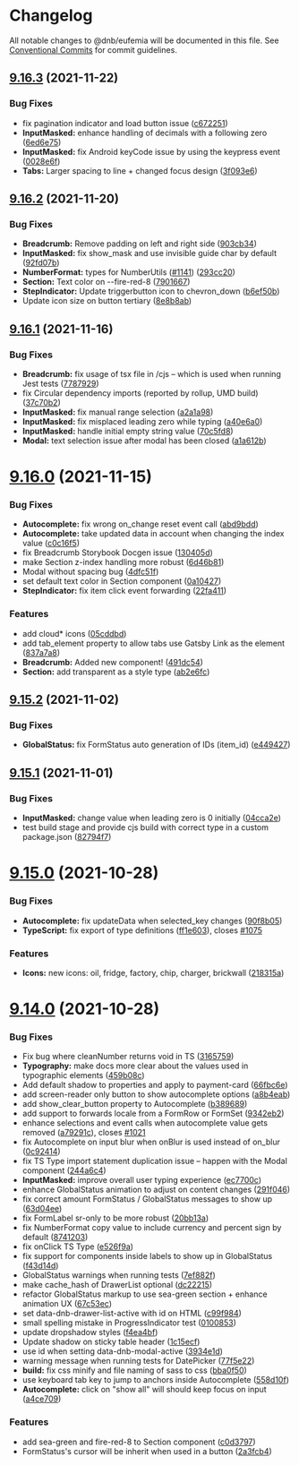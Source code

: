 # Changelog

All notable changes to @dnb/eufemia will be documented in this file. See
[Conventional Commits](https://conventionalcommits.org) for commit guidelines.

## [9.16.3](https://github.com/dnbexperience/eufemia/compare/v9.16.2...v9.16.3) (2021-11-22)


### Bug Fixes

* fix pagination indicator and load button issue ([c672251](https://github.com/dnbexperience/eufemia/commit/c6722514d990603d5ebf350bf6bda6da1ccf7141))
* **InputMasked:** enhance handling of decimals with a following zero ([6ed6e75](https://github.com/dnbexperience/eufemia/commit/6ed6e7565d46b60c010c05686e67f07abead60d4))
* **InputMasked:** fix Android keyCode issue by using the keypress event ([0028e6f](https://github.com/dnbexperience/eufemia/commit/0028e6fd8c1d625d6b5576fcc15dfca8ed2d6de1))
* **Tabs:** Larger spacing to line + changed focus design ([3f093e6](https://github.com/dnbexperience/eufemia/commit/3f093e6ed79971301d91bf556e6d7e129a3e658f))

## [9.16.2](https://github.com/dnbexperience/eufemia/compare/v9.16.1...v9.16.2) (2021-11-20)


### Bug Fixes

* **Breadcrumb:** Remove padding on left and right side ([903cb34](https://github.com/dnbexperience/eufemia/commit/903cb34950b4c3366f314f03832bbd3924ded0e0))
* **InputMasked:** fix show_mask and use invisible guide char by default ([92fd07b](https://github.com/dnbexperience/eufemia/commit/92fd07bc26783906303ec593187f98957c7f28f5))
* **NumberFormat:** types for NumberUtils ([#1141](https://github.com/dnbexperience/eufemia/issues/1141)) ([293cc20](https://github.com/dnbexperience/eufemia/commit/293cc20fd9b5f71269a157b68358b8b5b99d7450))
* **Section:** Text color on --fire-red-8 ([7901667](https://github.com/dnbexperience/eufemia/commit/79016672aae9f04f4aeb188f152c95e33b2c8f56))
* **StepIndicator:** Update triggerbutton icon to chevron_down ([b6ef50b](https://github.com/dnbexperience/eufemia/commit/b6ef50b5145561e6663a69114d4dc9238a6d7478))
* Update icon size on button tertiary ([8e8b8ab](https://github.com/dnbexperience/eufemia/commit/8e8b8ab19ac2e0bdcb6478f00c882c9af8ebbcc2))

## [9.16.1](https://github.com/dnbexperience/eufemia/compare/v9.16.0...v9.16.1) (2021-11-16)


### Bug Fixes

* **Breadcrumb:** fix usage of tsx file in /cjs – which is used when running Jest tests ([7787929](https://github.com/dnbexperience/eufemia/commit/7787929e95492a5c408de0f1b2cd8ee05248032a))
* fix Circular dependency imports (reported by rollup, UMD build) ([37c70b2](https://github.com/dnbexperience/eufemia/commit/37c70b29e89872e6963042eb348cea2e0eab742d))
* **InputMasked:** fix manual range selection ([a2a1a98](https://github.com/dnbexperience/eufemia/commit/a2a1a98096e31f109e6037c8a81abbd149787652))
* **InputMasked:** fix misplaced leading zero while typing ([a40e6a0](https://github.com/dnbexperience/eufemia/commit/a40e6a09848471dce04cfd7b5f189d6ff0c50e26))
* **InputMasked:** handle initial empty string value ([70c5fd8](https://github.com/dnbexperience/eufemia/commit/70c5fd853b4e3d36fdc62a87a8301ec01c518f47))
* **Modal:** text selection issue after modal has been closed ([a1a612b](https://github.com/dnbexperience/eufemia/commit/a1a612bd94231d1c0b92e8b0caab6b07d0e13ea6))

# [9.16.0](https://github.com/dnbexperience/eufemia/compare/v9.15.2...v9.16.0) (2021-11-15)


### Bug Fixes

* **Autocomplete:** fix wrong on_change reset event call ([abd9bdd](https://github.com/dnbexperience/eufemia/commit/abd9bdda3eb9f13c265698ed8f09c9d1c17472ef))
* **Autocomplete:** take updated data in account when changing the index value ([c0c16f5](https://github.com/dnbexperience/eufemia/commit/c0c16f542802cad0261ce2898f3f142341fc72a7))
* fix Breadcrumb Storybook Docgen issue ([130405d](https://github.com/dnbexperience/eufemia/commit/130405dd405abb1e99e131dcbd26e40e5680b378))
* make Section z-index handling more robust ([6d46b81](https://github.com/dnbexperience/eufemia/commit/6d46b81831893c3942384f080f6b7e54c88c3249))
* Modal without spacing bug ([4dfc51f](https://github.com/dnbexperience/eufemia/commit/4dfc51fb32f4f7fd7e3981be0cd3594b37d09f7e))
* set default text color in Section component ([0a10427](https://github.com/dnbexperience/eufemia/commit/0a104275fce89ae6745efffda6f3c59a4b068acf))
* **StepIndicator:** fix item click event forwarding ([22fa411](https://github.com/dnbexperience/eufemia/commit/22fa4111e4e43b7bd9eaec542d7c3bd91df0384a))


### Features

* add cloud* icons ([05cddbd](https://github.com/dnbexperience/eufemia/commit/05cddbdb35cf6ce7ada55190162891565242b0aa))
* add tab_element property to allow tabs use Gatsby Link as the element ([837a7a8](https://github.com/dnbexperience/eufemia/commit/837a7a897c811676d523637e119dcdb29b826f80))
* **Breadcrumb:** Added new component! ([491dc54](https://github.com/dnbexperience/eufemia/commit/491dc54a5512128f8e1c24357356853843266a50))
* **Section:** add transparent as a style type ([ab2e6fc](https://github.com/dnbexperience/eufemia/commit/ab2e6fc0ac17baca06b56a0cfc1206001186de55))

## [9.15.2](https://github.com/dnbexperience/eufemia/compare/v9.15.1...v9.15.2) (2021-11-02)


### Bug Fixes

* **GlobalStatus:** fix FormStatus auto generation of IDs (item_id) ([e449427](https://github.com/dnbexperience/eufemia/commit/e449427c0fbfc60308cc7524f4e43b2095bd9991))

## [9.15.1](https://github.com/dnbexperience/eufemia/compare/v9.15.0...v9.15.1) (2021-11-01)


### Bug Fixes

* **InputMasked:** change value when leading zero is 0 initially ([04cca2e](https://github.com/dnbexperience/eufemia/commit/04cca2e18211dc531c31bcf1d53d2633c88d3e9d))
* test build stage and provide cjs build with correct type in a custom package.json ([82794f7](https://github.com/dnbexperience/eufemia/commit/82794f72e9a1d968f6168210fd2c8fbd53df3881))

# [9.15.0](https://github.com/dnbexperience/eufemia/compare/v9.14.0...v9.15.0) (2021-10-28)


### Bug Fixes

* **Autocomplete:** fix updateData when selected_key changes ([90f8b05](https://github.com/dnbexperience/eufemia/commit/90f8b050bdb3c375cb5e0186a72d6f376e1a3cd5))
* **TypeScript:** fix export of type definitions ([ff1e603](https://github.com/dnbexperience/eufemia/commit/ff1e603d757dda67c381b482355169a8013400d6)), closes [#1075](https://github.com/dnbexperience/eufemia/issues/1075)


### Features

* **Icons:** new icons: oil, fridge, factory, chip, charger, brickwall ([218315a](https://github.com/dnbexperience/eufemia/commit/218315aca050ecce46f66f2963d94172848bdf80))

# [9.14.0](https://github.com/dnbexperience/eufemia/compare/v9.13.1...v9.14.0) (2021-10-28)


### Bug Fixes

* Fix bug where cleanNumber returns void in TS ([3165759](https://github.com/dnbexperience/eufemia/commit/3165759fddb58f3ce6135a10f167e138b9de0b3d))
* **Typography:** make docs more clear about the values used in typographic elements ([459b08c](https://github.com/dnbexperience/eufemia/commit/459b08c8cb973e1f46f2e5f79be267fe9e446464))
* Add default shadow to properties and apply to payment-card ([66fbc6e](https://github.com/dnbexperience/eufemia/commit/66fbc6e4bc3a1952dbbd8b7e7c08083bece511b0))
* add screen-reader only button to show autocomplete options ([a8b4eab](https://github.com/dnbexperience/eufemia/commit/a8b4eab5e27c7e4f9c5f2d63a4a03b678937cce8))
* add show_clear_button property to Autocomplete ([b389689](https://github.com/dnbexperience/eufemia/commit/b3896894706ebded51c1a958802263ab182548bb))
* add support to forwards locale from a FormRow or FormSet ([9342eb2](https://github.com/dnbexperience/eufemia/commit/9342eb2303771709ef424d2f27cc459610727258))
* enhance selections and event calls when autocomplete value gets removed ([a79291c](https://github.com/dnbexperience/eufemia/commit/a79291c6a8c818643869de31849e034bf49cb339)), closes [#1021](https://github.com/dnbexperience/eufemia/issues/1021)
* fix Autocomplete on input blur when onBlur is used instead of on_blur ([0c92414](https://github.com/dnbexperience/eufemia/commit/0c924140a62ac9434e3c1f3339811161d515cd99))
* fix TS Type import statement duplication issue – happen with the Modal component ([244a6c4](https://github.com/dnbexperience/eufemia/commit/244a6c44828e7829907b980e6117def9032e03ca))
* **InputMasked:** improve overall user typing experience ([ec7700c](https://github.com/dnbexperience/eufemia/commit/ec7700c843068f52218228b0d302d05209bbd25a))
* enhance GlobalStatus animation to adjust on content changes ([291f046](https://github.com/dnbexperience/eufemia/commit/291f04642838ce894c50c7d357c9eb6a064dde15))
* fix correct amount FormStatus / GlobalStatus messages to show up ([63d04ee](https://github.com/dnbexperience/eufemia/commit/63d04eeba39f17e44e12198603594f2889c4cbcc))
* fix FormLabel sr-only to be more robust ([20bb13a](https://github.com/dnbexperience/eufemia/commit/20bb13a1645d1f6f561302a871c6e1cb934ff276))
* fix NumberFormat copy value to include currency and percent sign by default ([8741203](https://github.com/dnbexperience/eufemia/commit/874120366c4e48902e8a6f734f7efcc64542350e))
* fix onClick TS Type ([e526f9a](https://github.com/dnbexperience/eufemia/commit/e526f9a4dc784a9b02dd0c058d0c0df5ce0f0460))
* fix support for components inside labels to show up in GlobalStatus ([f43d14d](https://github.com/dnbexperience/eufemia/commit/f43d14d9e4886548b7208590df5f40a0a2b2addd))
* GlobalStatus warnings when running tests ([7ef882f](https://github.com/dnbexperience/eufemia/commit/7ef882f6285be139119b69b392ebf11371e9d5ca))
* make cache_hash of DrawerList optional ([dc22215](https://github.com/dnbexperience/eufemia/commit/dc222156f6710be41876bcda0fe20a0e4e02059b))
* refactor GlobalStatus markup to use sea-green section + enhance animation UX ([67c53ec](https://github.com/dnbexperience/eufemia/commit/67c53ec8dcef9f575f224d2394474f05d684e876))
* set data-dnb-drawer-list-active with id on HTML ([c99f984](https://github.com/dnbexperience/eufemia/commit/c99f98481dcc9ae0e8759eaf04701a9031471cc3))
* small spelling mistake in ProgressIndicator test ([0100853](https://github.com/dnbexperience/eufemia/commit/010085340a335d3fd90d6eef7a41df37cbcf40e8))
* update dropshadow styles ([f4ea4bf](https://github.com/dnbexperience/eufemia/commit/f4ea4bfe6ba5cddbae7a94c43b5d5952a594c0b0))
* Update shadow on sticky table header ([1c15ecf](https://github.com/dnbexperience/eufemia/commit/1c15ecfbbf8e7f550ffc3d1e60d1d121dda416c4))
* use id when setting data-dnb-modal-active ([3934e1d](https://github.com/dnbexperience/eufemia/commit/3934e1d2ecbaabbdcbecd4ab847980cd11dc9e55))
* warning message when running tests for DatePicker ([77f5e22](https://github.com/dnbexperience/eufemia/commit/77f5e2291ea8f09cbe4e001aafa4582b9bbb37e1))
* **build:** fix css minify and file naming of sass to css ([bba0f50](https://github.com/dnbexperience/eufemia/commit/bba0f50bbc916f56b242d260beaf6ce9d44b7db3))
* use keyboard tab key to jump to anchors inside Autocomplete ([558d10f](https://github.com/dnbexperience/eufemia/commit/558d10f27358b9f6f75d6f9265b53ae968154038))
* **Autocomplete:** click on "show all" will should keep focus on input ([a4ce709](https://github.com/dnbexperience/eufemia/commit/a4ce709327a60d17b4f0d8f66014cb274ee24496))


### Features

* add sea-green and fire-red-8 to Section component ([c0d3797](https://github.com/dnbexperience/eufemia/commit/c0d3797918afd4914ca1f8f79c859864b64db18d))
* FormStatus's cursor will be inherit when used in a button ([2a3fcb4](https://github.com/dnbexperience/eufemia/commit/2a3fcb40b76e8132c45e0e3eff0e551ec2df9850))
